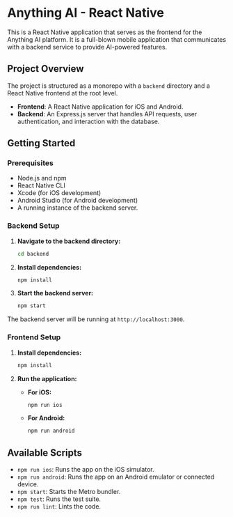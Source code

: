 # Anything AI - React Native

This is a React Native application that serves as the frontend for the Anything AI platform. It is a full-blown mobile application that communicates with a backend service to provide AI-powered features.

## Project Overview

The project is structured as a monorepo with a `backend` directory and a React Native frontend at the root level.

- **Frontend**: A React Native application for iOS and Android.
- **Backend**: An Express.js server that handles API requests, user authentication, and interaction with the database.

## Getting Started

### Prerequisites

- Node.js and npm
- React Native CLI
- Xcode (for iOS development)
- Android Studio (for Android development)
- A running instance of the backend server.

### Backend Setup

1. **Navigate to the backend directory:**
   ```bash
   cd backend
   ```
2. **Install dependencies:**
   ```bash
   npm install
   ```
3. **Start the backend server:**
   ```bash
   npm start
   ```
The backend server will be running at `http://localhost:3000`.

### Frontend Setup

1. **Install dependencies:**
   ```bash
   npm install
   ```
2. **Run the application:**

   - **For iOS:**
     ```bash
     npm run ios
     ```
   - **For Android:**
     ```bash
     npm run android
     ```

## Available Scripts

- `npm run ios`: Runs the app on the iOS simulator.
- `npm run android`: Runs the app on an Android emulator or connected device.
- `npm start`: Starts the Metro bundler.
- `npm test`: Runs the test suite.
- `npm run lint`: Lints the code.
